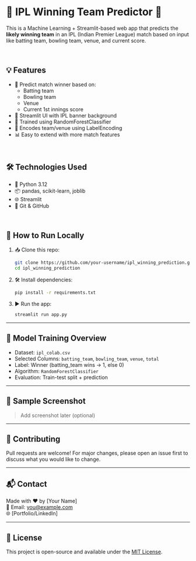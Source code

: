 # 🏏 IPL Winning Team Predictor 🎯

This is a Machine Learning + Streamlit-based web app that predicts the **likely winning team** in an IPL (Indian Premier League) match based on input like batting team, bowling team, venue, and current score.


<br>

## 💡 Features

- 🔢 Predict match winner based on:
  - Batting team
  - Bowling team
  - Venue
  - Current 1st innings score
- 🎨 Streamlit UI with IPL banner background
- 💾 Trained using RandomForestClassifier
- 🧠 Encodes team/venue using LabelEncoding
- 📊 Easy to extend with more match features

<br>

## 🛠 Technologies Used

- 🐍 Python 3.12
- 📦 pandas, scikit-learn, joblib
- 🌐 Streamlit
- 📁 Git & GitHub

<br>

## 🚀 How to Run Locally

1. 📥 Clone this repo:
    ```bash
    git clone https://github.com/your-username/ipl_winning_prediction.git
    cd ipl_winning_prediction
    ```

2. 🛠 Install dependencies:
    ```bash
    pip install -r requirements.txt
    ```

3. ▶️ Run the app:
    ```bash
    streamlit run app.py
    ```

---

## 🧠 Model Training Overview

- Dataset: `ipl_colab.csv`
- Selected Columns: `batting_team`, `bowling_team`, `venue`, `total`
- Label: Winner (batting_team wins → 1, else 0)
- Algorithm: `RandomForestClassifier`
- Evaluation: Train-test split + prediction

---

## 🎯 Sample Screenshot

> Add screenshot later (optional)

---

## 🤝 Contributing

Pull requests are welcome! For major changes, please open an issue first to discuss what you would like to change.

---

## 📬 Contact

Made with ❤️ by [Your Name]  
📧 Email: you@example.com  
🌐 [Portfolio/LinkedIn]

---

## 🏁 License

This project is open-source and available under the [MIT License](LICENSE).


